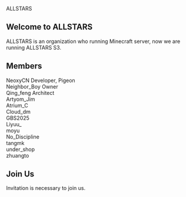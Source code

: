 ALLSTARS
## Welcome to ALLSTARS  
ALLSTARS is an organization who running Minecraft server, now we are running ALLSTARS S3.  
## Members  
NeoxyCN Developer, Pigeon    
Neighbor_Boy Owner  
Qing_feng  Architect  
Artyom_Jim  
Atrium_C  
Cloud_dm  
GBS2025  
Liyuu_  
moyu  
No_Discipline  
tangmk  
under_shop  
zhuangto  
## Join Us  
Invitation is necessary to join us.

